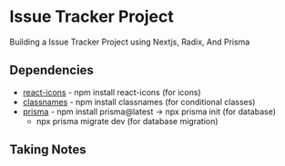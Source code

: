 # Issue Tracker Project

Building a Issue Tracker Project using Nextjs, Radix, And Prisma

<!-- Image Section -->

## Dependencies

-  [react-icons](https://react-icons.github.io/react-icons/) - npm install react-icons (for icons)
-  [classnames](https://www.npmjs.com/package/classnames) - npm install classnames (for conditional classes)
-  [prisma](https://www.prisma.io/) - npm install prisma@latest -> npx prisma init (for database)
   -  npx prisma migrate dev (for database migration)

## Taking Notes
